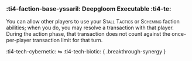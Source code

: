 ### :ti4-faction-base-yssaril: **Deepgloom Executable** :ti4-te:

You can allow other players to use your <span style="font-variant:small-caps;">Stall Tactics</span> or <span style="font-variant:small-caps;">Scheming</span> faction abilities; when you do, you may resolve a transaction with that player.
During the action phase, that transaction does not count against the once-per-player transaction limit for that turn.

:ti4-tech-cybernetic: ⇋ :ti4-tech-biotic:
{ .breakthrough-synergy }
